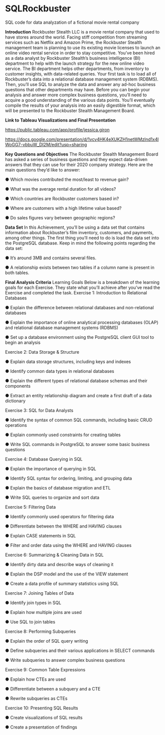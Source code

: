 # SQLRockbuster
SQL code for data analyzation of a fictional movie rental company 

**Introduction**
Rockbuster Stealth LLC is a movie rental company that used to have stores around the
world. Facing stiff competition from streaming services such as Netflix and Amazon Prime,
the Rockbuster Stealth management team is planning to use its existing movie licenses to
launch an online video rental service in order to stay competitive.
You’ve been hired as a data analyst by Rockbuster Stealth’s business intelligence (BI)
department to help with the launch strategy for the new online video service. The BI
department helps other departments, from inventory to customer insights, with data-related
queries. Your first task is to load all of Rockbuster’s data into a relational database
management system (RDBMS). Then, you’ll use SQL to analyze the data and answer any
ad-hoc business questions that other departments may have.
Before you can begin your analysis and answer more complex business questions, you’ll
need to acquire a good understanding of the various data points. You’ll eventually compile
the results of your analysis into an easily digestible format, which will be presented to the
Rockbuster Stealth Management Board.

**Link to Tableau Visualizations and Final Presentation**

https://public.tableau.com/app/profile/jessica.giron

https://docs.google.com/presentation/d/1vcv4HK4eXUKZH1netWMzlnd1x4lWoGG7-vbbuW_DI2M/edit?usp=sharing

**Key Questions and Objectives**
The Rockbuster Stealth Management Board has asked a series of business questions and
they expect data-driven answers that they can use for their 2020 company strategy. Here are
the main questions they’d like to answer:

● Which movies contributed the most/least to revenue gain?

● What was the average rental duration for all videos?

● Which countries are Rockbuster customers based in?

● Where are customers with a high lifetime value based?

● Do sales figures vary between geographic regions?

**Data Set**
In this Achievement, you’ll be using a data set that contains information about Rockbuster’s
film inventory, customers, and payments, among other things. The first thing you’ll need to
do is load the data set into the PostgreSQL database. Keep in mind the following points
regarding the data set:

● It’s around 3MB and contains several files.

● A relationship exists between two tables if a column name is present in both tables.

**Final Analysis Criteria**
Learning Goals
Below is a breakdown of the learning goals for each Exercise. They state
what you’ll achieve after you’ve read the Exercise and completed the task.
Exercise 1: Introduction to Relational Databases

● Explain the difference between relational databases and non-relational databases

● Explain the importance of online analytical processing databases (OLAP) and
relational database management systems (RDBMS)

● Set up a database environment using the PostgreSQL client GUI tool to begin an
analysis

Exercise 2: Data Storage & Structure

● Explain data storage structures, including keys and indexes

● Identify common data types in relational databases

● Explain the different types of relational database schemas and their components

● Extract an entity relationship diagram and create a first draft of a data dictionary

Exercise 3: SQL for Data Analysts

● Identify the syntax of common SQL commands, including basic CRUD operations

● Explain commonly used constraints for creating tables

● Write SQL commands in PostgreSQL to answer some basic business questions

Exercise 4: Database Querying in SQL

● Explain the importance of querying in SQL

● Identify SQL syntax for ordering, limiting, and grouping data

● Explain the basics of database migration and ETL

● Write SQL queries to organize and sort data

Exercise 5: Filtering Data

● Identify commonly used operators for filtering data

● Differentiate between the WHERE and HAVING clauses

● Explain CASE statements in SQL

● Filter and order data using the WHERE and HAVING clauses

Exercise 6: Summarizing & Cleaning Data in SQL

● Identify dirty data and describe ways of cleaning it

● Explain the DSP model and the use of the VIEW statement

● Create a data profile of summary statistics using SQL

Exercise 7: Joining Tables of Data

● Identify join types in SQL

● Explain how multiple joins are used

● Use SQL to join tables

Exercise 8: Performing Subqueries

● Explain the order of SQL query writing

● Define subqueries and their various applications in SELECT commands

● Write subqueries to answer complex business questions

Exercise 9: Common Table Expressions

● Explain how CTEs are used

● Differentiate between a subquery and a CTE

● Rewrite subqueries as CTEs

Exercise 10: Presenting SQL Results

● Create visualizations of SQL results

● Create a presentation of findings
